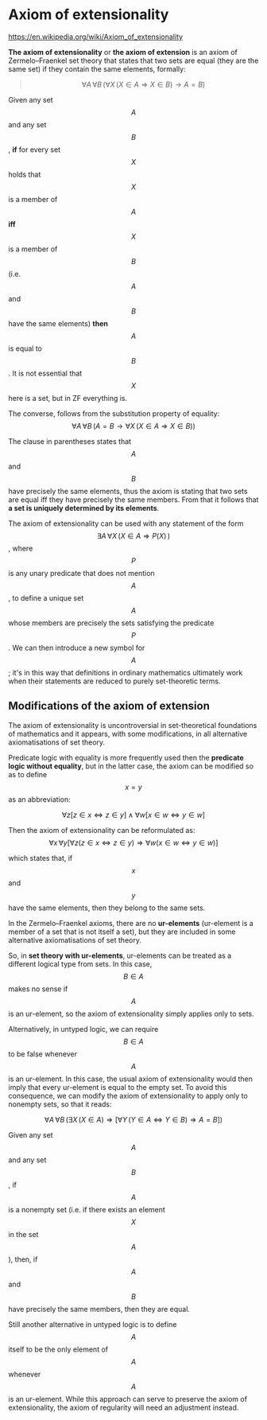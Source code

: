 # Axiom of extensionality

https://en.wikipedia.org/wiki/Axiom_of_extensionality


**The axiom of extensionality** or **the axiom of extension** is an axiom of Zermelo–Fraenkel set theory that states that two sets are equal (they are the same set) if they contain the same elements, formally:

> $$\forall A\,\forall B\,(\forall X\,(X\in A\Rightarrow X\in B)\to A=B)$$

Given any set $$A$$ and any set $$B$$, **if** for every set $$X$$ holds that $$X$$ is a member of $$A$$ **iff** $$X$$ is a member of $$B$$ (i.e. $$A$$ and $$B$$ have the same elements) **then** $$A$$ is equal to $$B$$. It is not essential that $$X$$ here is a set, but in ZF everything is.

The converse, follows from the substitution property of equality:
$$\forall A\,\forall B\,(A=B\to \forall X\,(X\in A\Rightarrow X\in B))$$



The clause in parentheses states that $$A$$ and $$B$$ have precisely the same elements, thus the axiom is stating that two sets are equal iff they have precisely the same members. From that it follows that **a set is uniquely determined by its elements**.


The axiom of extensionality can be used with any statement of the form $$\exists A\,\forall X\,(X\in A\Rightarrow P(X)\,)$$, where $$P$$ is any unary predicate that does not mention $$A$$, to define a unique set $$A$$ whose members are precisely the sets satisfying the predicate $$P$$. We can then introduce a new symbol for $$A$$; it's in this way that definitions in ordinary mathematics ultimately work when their statements are reduced to purely set-theoretic terms.


## Modifications of the axiom of extension
The axiom of extensionality is uncontroversial in set-theoretical foundations of mathematics and it appears, with some modifications, in all alternative axiomatisations of set theory.

Predicate logic with equality is more frequently used then the **predicate logic without equality**, but in the latter case, the axiom can be modified so as to define $$x=y$$ as an abbreviation:

$$
\forall z[z\in x\Leftrightarrow z\in y]
\land 
\forall w[x\in w\Leftrightarrow y\in w]
$$

Then the axiom of extensionality can be reformulated as: 
$$
\forall x\,\forall y 
[
  \forall z(z\in x\Leftrightarrow z\in y)
  \Rightarrow 
  \forall w(x\in w\Leftrightarrow y\in w)
]
$$

which states that, if $$x$$ and $$y$$ have the same elements, then they belong to the same sets.


In the Zermelo–Fraenkel axioms, there are no **ur-elements** (ur-element is a member of a set that is not itself a set), but they are included in some alternative axiomatisations of set theory.

So, in **set theory with ur-elements**, ur-elements can be treated as a different logical type from sets. In this case, $$B\in A$$ makes no sense if $$A$$ is an ur-element, so the axiom of extensionality simply applies only to sets.

Alternatively, in untyped logic, we can require $$B\in A$$ to be false whenever $$A$$ is an ur-element. In this case, the usual axiom of extensionality would then imply that every ur-element is equal to the empty set. To avoid this consequence, we can modify the axiom of extensionality to apply only to nonempty sets, so that it reads:

$$
\forall A\,\forall B\,
(
  \exists X\,(X\in A)
  \Rightarrow 
  [\forall Y\,(Y\in A\iff Y\in B)\Rightarrow A=B]
)
$$

Given any set $$A$$ and any set $$B$$, 
if $$A$$ is a nonempty set (i.e. if there exists an element $$X$$ in the set $$A$$), 
then, if $$A$$ and $$B$$ have precisely the same members, then 
they are equal.

Still another alternative in untyped logic is to define $$A$$ itself to be the only element of $$A$$ whenever $$A$$ is an ur-element. While this approach can serve to preserve the axiom of extensionality, the axiom of regularity will need an adjustment instead.
